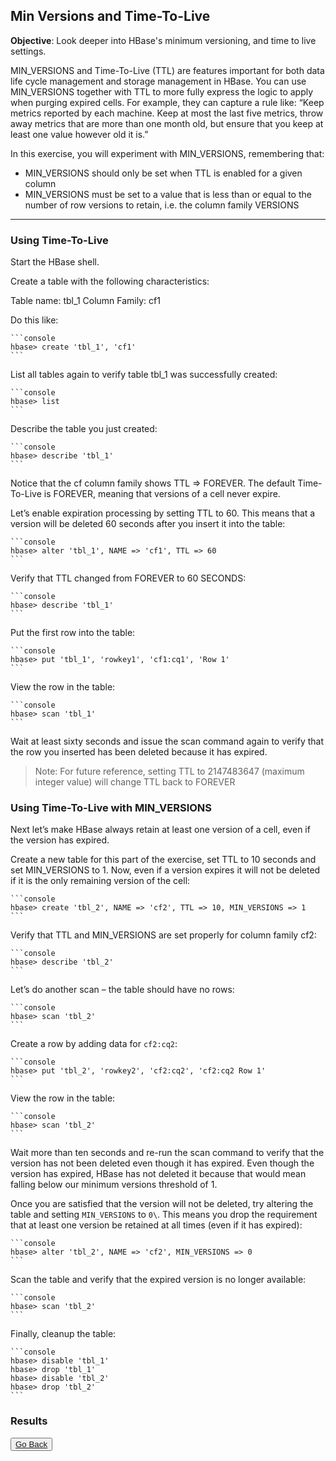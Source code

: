 ## Min Versions and Time-To-Live

**Objective**: Look deeper into HBase's minimum versioning, and time to live settings.

MIN_VERSIONS and Time-To-Live (TTL) are features important for both data life cycle management and storage management in HBase. You can use MIN_VERSIONS together with TTL to more fully express the logic to apply when purging expired cells. 
For example, they can capture a rule like: “Keep metrics reported by each machine. 
Keep at most the last five metrics, throw away metrics that are more than one month old, 
but ensure that you keep at least one value however old it is.”

In this exercise, you will experiment with MIN_VERSIONS, remembering that:

- MIN_VERSIONS should only be set when TTL is enabled for a given column
- MIN_VERSIONS must be set to a value that is less than or equal to the number of row versions to retain,
 i.e. the column family VERSIONS

----

### Using Time-To-Live

Start the HBase shell.

Create a table with the following characteristics:

Table name: tbl_1
Column Family: cf1

    
Do this like:
    
    ```console
    hbase> create 'tbl_1', 'cf1'
    ```
    
List all tables again to verify table tbl_1 was successfully created:

    ```console
    hbase> list
    ```
    
Describe the table you just created:

    ```console
    hbase> describe 'tbl_1'
    ```
    
Notice that the cf column family shows TTL => FOREVER. The default Time-To-Live is FOREVER, 
meaning that versions of a cell never expire.

Let’s enable expiration processing by setting TTL to 60. This means that a version will be deleted 
60 seconds after you insert it into the table:

    ```console
    hbase> alter 'tbl_1', NAME => 'cf1', TTL => 60
    ```
    
Verify that TTL changed from FOREVER to 60 SECONDS:

    ```console
    hbase> describe 'tbl_1'
    ```
    
Put the first row into the table:

    ```console
    hbase> put 'tbl_1', 'rowkey1', 'cf1:cq1', 'Row 1'
    ```
    
View the row in the table:

    ```console
    hbase> scan 'tbl_1'
    ```
    
Wait at least sixty seconds and issue the scan command again to verify that the row you inserted has been 
deleted because it has expired.

> Note: For future reference, setting TTL to 2147483647 (maximum integer value) will change TTL back to FOREVER


### Using Time-To-Live with MIN_VERSIONS

Next let’s make HBase always retain at least one version of a cell, even if the version has expired.

Create a new table for this part of the exercise, set TTL to 10 seconds and set MIN_VERSIONS to 1. 
Now, even if a version expires it will not be deleted if it is the only remaining version of the cell:

    ```console
    hbase> create 'tbl_2', NAME => 'cf2', TTL => 10, MIN_VERSIONS => 1
    ```
    
Verify that TTL and MIN_VERSIONS are set properly for column family cf2:

    ```console
    hbase> describe 'tbl_2'
    ```
    
Let’s do another scan – the table should have no rows:

    ```console
    hbase> scan 'tbl_2'
    ```
    
Create a row by adding data for `cf2:cq2`:

    ```console
    hbase> put 'tbl_2', 'rowkey2', 'cf2:cq2', 'cf2:cq2 Row 1'
    ```
    
View the row in the table:

    ```console
    hbase> scan 'tbl_2'
    ```
    
Wait more than ten seconds and re-run the scan command to verify that the version has not been deleted even though it has expired. Even though the version has expired, HBase has not deleted it because that would mean falling below our minimum versions threshold of 1.

Once you are satisfied that the version will not be deleted, try altering the table and setting `MIN_VERSIONS` to `0\`. This means you drop the requirement that at least one version be retained at all times (even if it has expired):

    ```console
    hbase> alter 'tbl_2', NAME => 'cf2', MIN_VERSIONS => 0
    ```
    
Scan the table and verify that the expired version is no longer available:

    ```console
    hbase> scan 'tbl_2'
    ```
    
Finally, cleanup the table:

    ```console
    hbase> disable 'tbl_1' 
    hbase> drop 'tbl_1'
    hbase> disable 'tbl_2'  
    hbase> drop 'tbl_2'
    ```

### Results


<button type="button"><a href="https://virtuant.github.io/hadoop-overview-spark-hwx/">Go Back</a></button>
<br>
<br>


